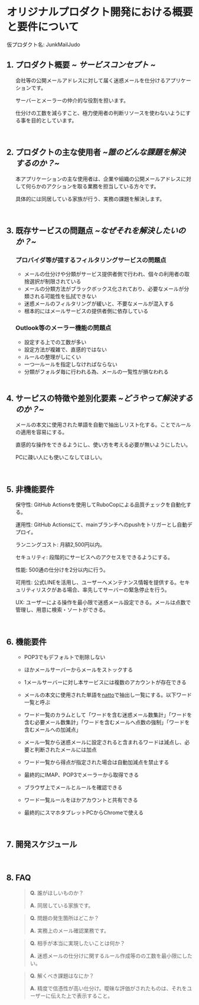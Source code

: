 
# オリジナルプロダクト開発における概要と要件について

仮プロダクト名: JunkMailJudo

<ol>

## <li>プロダクト概要 *~ サービスコンセプト ~*</li>

会社等の公開メールアドレスに対して届く迷惑メールを仕分けるアプリケーションです。

サーバーとメーラーの仲介的な役割を担います。

仕分けの工数を減らすこと、極力使用者の判断リソースを使わないようにする事を目的としています。

<br>

## <li>プロダクトの主な使用者 *~誰のどんな課題を解決するのか？~*</li>


本アプリケーションの主な使用者は、企業や組織の公開メールアドレスに対して何らかのアクションを取る業務を担当している方々です。

具体的には同居している家族が行う、実務の課題を解決します。

<br>

## <li>既存サービスの問題点 *~なぜそれを解決したいのか？~*</li>

### プロバイダ等が提するフィルタリングサービスの問題点

- メールの仕分けや分類がサービス提供者側で行われ、個々の利用者の取捨選択が制限されている
- メールの分類方法がブラックボックス化されており、必要なメールが分類される可能性を払拭できない
- 迷惑メールのフィルタリングが緩いと、不要なメールが混入する
- 根本的にはメールサービスの提供者側に依存している

### Outlook等のメーラー機能の問題点

- 設定する上での工数が多い
- 設定方法が複雑で、直感的ではない
- ルールの整理がしにくい
- 一つ一ルールを指定しなければならない
- 分類がフォルダ毎に行われる為、メールの一覧性が損なわれる

<br>

## <li>サーピスの特徴や差別化要素 *~どうやって解決するのか？~*</li>

メールの本文に使用された単語を自動で抽出しリスト化する。ことでルールの適用を容易にする。

直感的な操作をできるようにし、使い方を考える必要が無いようにしたい。

PCに疎い人にも使いこなしてほしい。

<br>

## <li>非機能要件</li>

保守性: GitHub Actionsを使用してRuboCopによる品質チェックを自動化する。

運用性: GitHub Actionsにて、mainブランチへのpushをトリガーとし自動デプロイ。

ランニングコスト: 月額2,500円以内。

セキュリティ: 段階的にサービスへのアクセスをできるようにする。

性能: 500通の仕分けを2分以内に行う。

可用性: 公式LINEを活用し、ユーザーへメンテナンス情報を提供する。セキュリティリスクがある場合、率先してサーバーの緊急停止を行う。

UX: ユーザーによる操作を最小限で迷惑メール設定できる。メールは点数で管理し、用意に検索・ソートができる。

<br>

## <li>機能要件</li>

  - POP3でもデフォルトで削除しない
  - ほかメールサーバーからメールをストックする
  - 1メールサーバーに対し本サービスには複数のアカウントが存在できる
  - メールの本文に使用された単語を[natto](https://github.com/buruzaemon/natto/blob/master/LICENSE)で抽出し一覧にする。以下ワード一覧と呼ぶ
  - ワード一覧のカラムとして「ワードを含む迷惑メール数集計」「ワードを含む必要メール数集計」「ワードを含むメールへ点数の強制」「ワードを含むメールへの加減点」
  - メール一覧から迷惑メールに設定されると含まれるワードは減点し、必要と判断されたメールには加点
  - ワード一覧から得点が指定された場合は自動加減点を禁止する

  - 最終的にIMAP、POP3でメーラーから取得できる
  - ブラウザ上でメールとルールを確認できる
  - ワード一覧ルールをほかアカウントと共有できる
  - 最終的にスマホタブレットPCからChromeで使える

<br>


## <li>開発スケジュール</li>

<br>


## <li>FAQ</li>

>**Q.** 誰がほしいものか？
>
>**A.** 同居している家族です。

>**Q.** 問題の発生箇所はどこか？
>
>**A.** 実務上のメール確認業務です。

>**Q.** 相手が本当に実現したいことは何か？
>
>**A.** 迷惑メールの仕分けに関するルール作成等のの工数を最小限にしたい。

>**Q.** 解くべき課題はなにか？
>
>**A.** 精度で信憑性が高い仕分け。曖昧な評価がされたものは、それをユーザーに伝えた上で表示すること。

<!-- 
>**Q.** 
>
>**A.** 
 -->

<!-- 
## <li>実行可否に関する所感等</li>

### 開発の実行価値

- 本プロダクトは実際のビジネスシーンでの課題解決を目指しています。
- 要件を満たすことで、実際の業務で使用される可能性が非常に高いです。

### 懸念

- メールサーバーとの連帯が絡むので、プロダクトをプレゼンする際は、実際の再現環境まで構築する必要があります。
- 付随する機能の部分でWEB開発に絡める事はできると考えますが、根本はそれに当たらない可能性があります。
- 本質的な問題解決がローカルで行われる為、共有する仕組み等まで構築しなければデータベースが必要になりません。
 -->

<br>


</ol>
